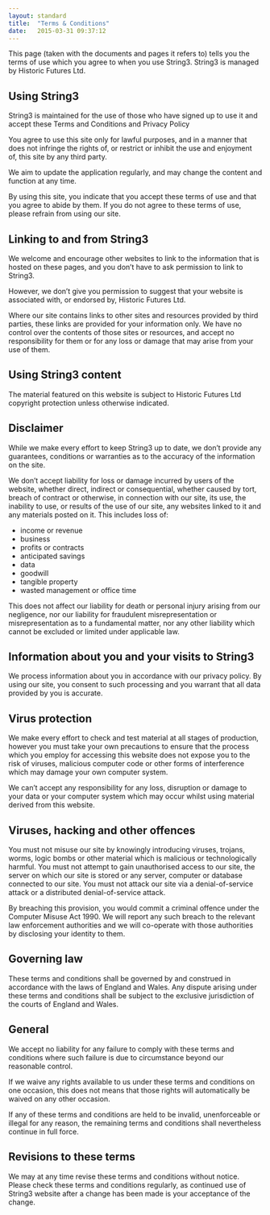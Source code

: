 ```yaml
---
layout: standard
title:  "Terms & Conditions"
date:   2015-03-31 09:37:12
---
```


This page (taken with the documents and pages it refers to) tells you the terms of use which you agree to when you use String3. String3 is managed by Historic Futures Ltd.

## Using String3

String3 is maintained for the use of those who have signed up to use it and accept these Terms and Conditions and Privacy Policy

You agree to use this site only for lawful purposes, and in a manner that does not infringe the rights of, or restrict or inhibit the use and enjoyment of, this site by any third party.

We aim to update the application regularly, and may change the content and function at any time.

By using this site, you indicate that you accept these terms of use and that you agree to abide by them. If you do not agree to these terms of use, please refrain from using our site.

## Linking to and from String3

We welcome and encourage other websites to link to the information that is hosted on these pages, and you don’t have to ask permission to link to String3.

However, we don’t give you permission to suggest that your website is associated with, or endorsed by, Historic Futures Ltd.

Where our site contains links to other sites and resources provided by third parties, these links are provided for your information only. We have no control over the contents of those sites or resources, and accept no responsibility for them or for any loss or damage that may arise from your use of them.

## Using String3 content

The material featured on this website is subject to Historic Futures Ltd copyright protection unless otherwise indicated.

## Disclaimer

While we make every effort to keep String3 up to date, we don’t provide any guarantees, conditions or warranties as to the accuracy of the information on the site.

We don’t accept liability for loss or damage incurred by users of the website, whether direct, indirect or consequential, whether caused by tort, breach of contract or otherwise, in connection with our site, its use, the inability to use, or results of the use of our site, any websites linked to it and any materials posted on it. This includes loss of:

- income or revenue
- business
- profits or contracts
- anticipated savings
- data
- goodwill
- tangible property
- wasted management or office time

This does not affect our liability for death or personal injury arising from our negligence, nor our liability for fraudulent misrepresentation or misrepresentation as to a fundamental matter, nor any other liability which cannot be excluded or limited under applicable law.

## Information about you and your visits to String3

We process information about you in accordance with our privacy policy. By using our site, you consent to such processing and you warrant that all data provided by you is accurate.

## Virus protection

We make every effort to check and test material at all stages of production, however you must take your own precautions to ensure that the process which you employ for accessing this website does not expose you to the risk of viruses, malicious computer code or other forms of interference which may damage your own computer system.

We can’t accept any responsibility for any loss, disruption or damage to your data or your computer system which may occur whilst using material derived from this website.

## Viruses, hacking and other offences

You must not misuse our site by knowingly introducing viruses, trojans, worms, logic bombs or other material which is malicious or technologically harmful. You must not attempt to gain unauthorised access to our site, the server on which our site is stored or any server, computer or database connected to our site. You must not attack our site via a denial-of-service attack or a distributed denial-of-service attack.

By breaching this provision, you would commit a criminal offence under the Computer Misuse Act 1990. We will report any such breach to the relevant law enforcement authorities and we will co-operate with those authorities by disclosing your identity to them.

## Governing law

These terms and conditions shall be governed by and construed in accordance with the laws of England and Wales. Any dispute arising under these terms and conditions shall be subject to the exclusive jurisdiction of the courts of England and Wales.

## General

We accept no liability for any failure to comply with these terms and conditions where such failure is due to circumstance beyond our reasonable control.

If we waive any rights available to us under these terms and conditions on one occasion, this does not means that those rights will automatically be waived on any other occasion.

If any of these terms and conditions are held to be invalid, unenforceable or illegal for any reason, the remaining terms and conditions shall nevertheless continue in full force.

## Revisions to these terms

We may at any time revise these terms and conditions without notice. Please check these terms and conditions regularly, as continued use of String3 website after a change has been made is your acceptance of the change.